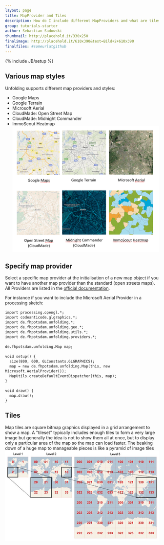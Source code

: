```yaml
---
layout: page
title: MapProvider and Tiles
description: How do I include different MapProviders and what are tiles?
group: tutorials-starter
author: Sebastian Sadowski
thumbnail: http://placehold.it/330x250
finalimage: http://placehold.it/610x390&text=Bild+2+610x390
finalfiles: #someurlatgithub
---
```


{% include JB/setup %}

## Various map styles
Unfolding supports different map providers and styles:
- Google Maps 
- Google Terrain
- Microsoft Aerial
- CloudMade: Open Street Map
- CloudMade: Midnight Commander
- ImmoScout Heatmap
![mapprovider](/assets/images/tutorials/mapprovider.png)

## Specify map provider
Select a specific map provider at the initialisation of a new map object if you want to have another map provider than the standard (open streets maps). All Providers are listed in the [official documentation](https://github.com/tillnagel/unfolding/downloads "official documentation"). 

For instance if you want to include the Microsoft Aerial Provider in a processing sketch:

	import processing.opengl.*;
	import codeanticode.glgraphics.*;
	import de.fhpotsdam.unfolding.*;
	import de.fhpotsdam.unfolding.geo.*;
	import de.fhpotsdam.unfolding.utils.*;
	import de.fhpotsdam.unfolding.providers.*;

	de.fhpotsdam.unfolding.Map map;

	void setup() {
	  size(800, 600, GLConstants.GLGRAPHICS);
	  map = new de.fhpotsdam.unfolding.Map(this, new Microsoft.AerialProvider());
	  MapUtils.createDefaultEventDispatcher(this, map);
	}

	void draw() {
	  map.draw();
	}


## Tiles
Map tiles are square bitmap graphics displayed in a grid arrangement to show a map.
A "tileset" typically includes enough tiles to form a very large image but generally the idea is not to show them all at once, but to display only a particular area of the map so the map can load faster.
The beaking down of a huge map to manageable pieces is like a pyramid of image tiles
![tilespyramid](/assets/images/tutorials/tilespyramid.jpeg)